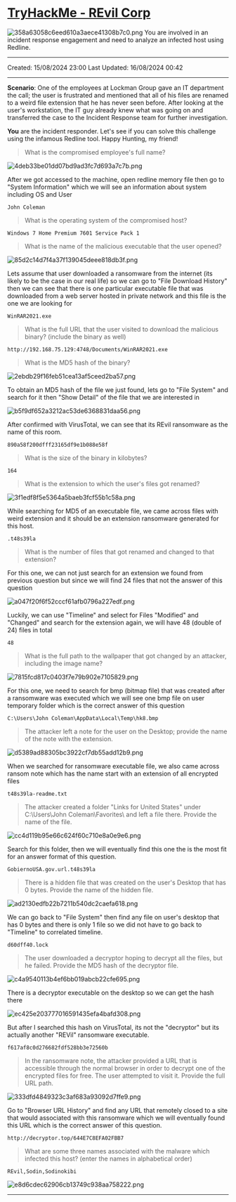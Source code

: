 # [TryHackMe - REvil Corp](https://tryhackme.com/r/room/revilcorp?ref=blog.tryhackme.com)
![358a63058c6eed610a3aece41308b7c0.png](/_resources/358a63058c6eed610a3aece41308b7c0.png)
You are involved in an incident response engagement and need to analyze an infected host using Redline.
***
Created: 15/08/2024 23:00
Last Updated: 16/08/2024 00:42
***
**Scenario**: One of the employees at Lockman Group gave an IT department the call; the user is frustrated and mentioned that all of his files are renamed to a weird file extension that he has never seen before. After looking at the user's workstation, the IT guy already knew what was going on and transferred the case to the Incident Response team for further investigation.

**You** are the incident responder. Let's see if you can solve this challenge using the infamous Redline tool. Happy Hunting, my friend!

>What is the compromised employee's full name?

![4deb33be01dd07bd9ad3fc7d693a7c7b.png](/_resources/4deb33be01dd07bd9ad3fc7d693a7c7b.png)

After we got accessed to the machine, open redline memory file then go to "System Information" which we will see an information about system including OS and User

```
John Coleman
```

>What is the operating system of the compromised host?
```
Windows 7 Home Premium 7601 Service Pack 1
```

>What is the name of the malicious executable that the user opened?

![85d2c14d7f4a37f139045deee818db3f.png](/_resources/85d2c14d7f4a37f139045deee818db3f.png)

Lets assume that user downloaded a ransomware from the internet (its likely to be the case in our real life) so we can go to "File Download History" then we can see that there is one particular executable file that was downloaded from a web server hosted in private network and this file is the one we are looking for

```
WinRAR2021.exe
```

>What is the full URL that the user visited to download the malicious binary? (include the binary as well)
```
http://192.168.75.129:4748/Documents/WinRAR2021.exe
```

>What is the MD5 hash of the binary?

![2ebdb29f16feb51cea13af5ceed2ba57.png](/_resources/2ebdb29f16feb51cea13af5ceed2ba57.png)

To obtain an MD5 hash of the file we just found, lets go to "File System" and search for it then "Show Detail" of the file that we are interested in

![b5f9df652a3212ac53de6368831daa56.png](/_resources/b5f9df652a3212ac53de6368831daa56.png)

After confirmed with VirusTotal, we can see that its REvil ransomware as the name of this room.

```
890a58f200dfff23165df9e1b088e58f
```

>What is the size of the binary in kilobytes?
```
164
```

>What is the extension to which the user's files got renamed?

![3f1edf8f5e5364a5baeb3fcf55b1c58a.png](/_resources/3f1edf8f5e5364a5baeb3fcf55b1c58a.png)

While searching for MD5 of an executable file, we came across files with weird extension and it should be an extension ransomware generated for this host.

```
.t48s39la
```

>What is the number of files that got renamed and changed to that extension?

For this one, we can not just search for an extension we found from previous question but since we will find 24 files that not the answer of this question 

![a047f20f6f52cccf61afb0796a227edf.png](/_resources/a047f20f6f52cccf61afb0796a227edf.png)

Luckily, we can use "Timeline" and select for Files "Modified" and "Changed" and search for the extension again, we will have 48 (double of 24) files in total

```
48
```

>What is the full path to the wallpaper that got changed by an attacker, including the image name?

![7815fcd817c0403f7e79b902e7105829.png](/_resources/7815fcd817c0403f7e79b902e7105829.png)

For this one, we need to search for bmp (bitmap file) that was created after a ransomware was executed which we will see one bmp file on user temporary folder which is the correct answer of this question

```
C:\Users\John Coleman\AppData\Local\Temp\hk8.bmp
```

>The attacker left a note for the user on the Desktop; provide the name of the note with the extension.

![d5389ad88305bc3922cf7db55add12b9.png](/_resources/d5389ad88305bc3922cf7db55add12b9.png)

When we searched for ransomware executable file, we also came across ransom note which has the name start with an extension of all encrypted files

```
t48s39la-readme.txt
```

>The attacker created a folder "Links for United States" under C:\Users\John Coleman\Favorites\ and left a file there. Provide the name of the file.

![cc4d119b95e66c624f60c710e8a0e9e6.png](/_resources/cc4d119b95e66c624f60c710e8a0e9e6.png)

Search for this folder, then we will eventually find this one the is the most fit for an answer format of this question.

```
GobiernoUSA.gov.url.t48s39la
```

>There is a hidden file that was created on the user's Desktop that has 0 bytes. Provide the name of the hidden file.

![ad2130edfb22b7211b540dc2caefa618.png](/_resources/ad2130edfb22b7211b540dc2caefa618.png)

We can go back to "File System" then find any file on user's desktop that has 0 bytes and there is only 1 file so we did not have to go back to "Timeline" to correlated timeline.

```
d60dff40.lock
```

>The user downloaded a decryptor hoping to decrypt all the files, but he failed. Provide the MD5 hash of the decryptor file. 

![c4a9540113b4ef6bb019abcb22cfe695.png](/_resources/c4a9540113b4ef6bb019abcb22cfe695.png)

There is a decryptor executable on the desktop so we can get the hash there

![ec425e203777016591435efa4bafd308.png](/_resources/ec425e203777016591435efa4bafd308.png)

But after I searched this hash on VirusTotal, its not the "decryptor" but its actually another "REVil" ransomware executable.

```
f617af8c0d276682fdf528bb3e72560b
```

>In the ransomware note, the attacker provided a URL that is accessible through the normal browser in order to decrypt one of the encrypted files for free. The user attempted to visit it. Provide the full URL path. 

![333dfd4849323c3af683a93092d7ffe9.png](/_resources/333dfd4849323c3af683a93092d7ffe9.png)

Go to "Browser URL History" and find any URL that remotely closed to a site that would associated with this ransomware which we will eventually found this URL which is the correct answer of this question.

```
http://decryptor.top/644E7C8EFA02FBB7
```

>What are some three names associated with the malware which infected this host? (enter the names in alphabetical order)
```
REvil,Sodin,Sodinokibi
```

![e8d6cdec62906cb13749c938aa758222.png](/_resources/e8d6cdec62906cb13749c938aa758222.png)
***